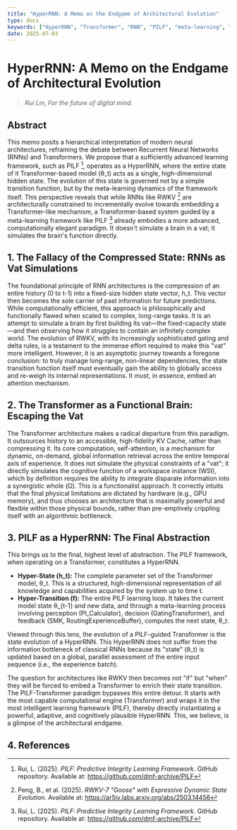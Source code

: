 ```yaml
---
title: "HyperRNN: A Memo on the Endgame of Architectural Evolution"
type: docs
keywords: ["HyperRNN", "Transformer", "RNN", "PILF", "meta-learning", "architectural evolution", "RWKV"]
date: 2025-07-03
---
```


# HyperRNN: A Memo on the Endgame of Architectural Evolution

> *Rui Lin, For the future of digital mind.*

## Abstract

This memo posits a hierarchical interpretation of modern neural architectures, reframing the debate between Recurrent Neural Networks (RNNs) and Transformers. We propose that a sufficiently advanced learning framework, such as PILF [^2], operates as a HyperRNN, where the entire state of it Transformer-based model (θ_t) acts as a single, high-dimensional hidden state. The evolution of this state is governed not by a simple transition function, but by the meta-learning dynamics of the framework itself. This perspective reveals that while RNNs like RWKV [^1] are architecturally constrained to incrementally evolve towards embedding a Transformer-like mechanism, a Transformer-based system guided by a meta-learning framework like PILF [^2] already embodies a more advanced, computationally elegant paradigm. It doesn't simulate a brain in a vat; it simulates the brain's function directly.

## 1. The Fallacy of the Compressed State: RNNs as Vat Simulations

The foundational principle of RNN architectures is the compression of an entire history (0 to t-1) into a fixed-size hidden state vector, h_t. This vector then becomes the sole carrier of past information for future predictions. While computationally efficient, this approach is philosophically and functionally flawed when scaled to complex, long-range tasks. It is an attempt to simulate a brain by first building its vat—the fixed-capacity state—and then observing how it struggles to contain an infinitely complex world. The evolution of RWKV, with its increasingly sophisticated gating and delta rules, is a testament to the immense effort required to make this "vat" more intelligent. However, it is an asymptotic journey towards a foregone conclusion: to truly manage long-range, non-linear dependencies, the state transition function itself must eventually gain the ability to globally access and re-weigh its internal representations. It must, in essence, embed an attention mechanism.

## 2. The Transformer as a Functional Brain: Escaping the Vat

The Transformer architecture makes a radical departure from this paradigm. It outsources history to an accessible, high-fidelity KV Cache, rather than compressing it. Its core computation, self-attention, is a mechanism for dynamic, on-demand, global information retrieval across the entire temporal axis of experience. It does not simulate the physical constraints of a "vat"; it directly simulates the cognitive function of a workspace instance (WSI), which by definition requires the ability to integrate disparate information into a synergistic whole (Ω). This is a functionalist approach. It correctly intuits that the final physical limitations are dictated by hardware (e.g., GPU memory), and thus chooses an architecture that is maximally powerful and flexible within those physical bounds, rather than pre-emptively crippling itself with an algorithmic bottleneck.

## 3. PILF as a HyperRNN: The Final Abstraction

This brings us to the final, highest level of abstraction. The PILF framework, when operating on a Transformer, constitutes a HyperRNN.

- **Hyper-State (h_t):** The complete parameter set of the Transformer model, θ_t. This is a structured, high-dimensional representation of all knowledge and capabilities acquired by the system up to time t.
- **Hyper-Transition (f):** The entire PILF learning loop. It takes the current model state θ_{t-1} and new data, and through a meta-learning process involving perception (PI_Calculator), decision (GatingTransformer), and feedback (SMK, RoutingExperienceBuffer), computes the next state, θ_t.

Viewed through this lens, the evolution of a PILF-guided Transformer is the state evolution of a HyperRNN. This HyperRNN does not suffer from the information bottleneck of classical RNNs because its "state" (θ_t) is updated based on a global, parallel assessment of the entire input sequence (i.e., the experience batch).

The question for architectures like RWKV then becomes not "if" but "when" they will be forced to embed a Transformer to enrich their state transition. The PILF-Transformer paradigm bypasses this entire detour. It starts with the most capable computational engine (Transformer) and wraps it in the most intelligent learning framework (PILF), thereby directly instantiating a powerful, adaptive, and cognitively plausible HyperRNN. This, we believe, is a glimpse of the architectural endgame.

## 4. References

[^1]: Peng, B., et al. (2025). *RWKV-7 "Goose" with Expressive Dynamic State Evolution*. Available at: <https://ar5iv.labs.arxiv.org/abs/2503.14456>
[^2]: Rui, L. (2025). *PILF: Predictive Integrity Learning Framework*. GitHub repository. Available at: <https://github.com/dmf-archive/PILF>
